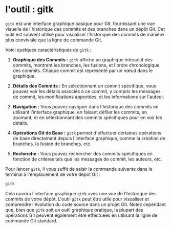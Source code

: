 # **l'outil : gitk**   


`gitk` est une interface graphique basique pour Git, fournissant une vue visuelle de l'historique des commits et des branches dans un dépôt Git. Cet outil est souvent utilisé pour visualiser l'historique des commits de manière plus conviviale que la ligne de commande Git.

Voici quelques caractéristiques de `gitk` :

1. **Graphique des Commits :** `gitk` affiche un graphique interactif des commits, montrant les branches, les fusions, et l'ordre chronologique des commits. Chaque commit est représenté par un nœud dans le graphique.

2. **Détails des Commits :** En sélectionnant un commit spécifique, vous pouvez voir les détails associés à ce commit, y compris les messages de commit, les modifications apportées, et les informations sur l'auteur.

3. **Navigation :** Vous pouvez naviguer dans l'historique des commits en utilisant l'interface graphique, en faisant défiler les commits, en zoomant, et en sélectionnant des commits spécifiques pour en voir les détails.

4. **Opérations Git de Base :** `gitk` permet d'effectuer certaines opérations de base directement depuis l'interface graphique, comme la création de branches, la fusion de branches, etc.

5. **Recherche :** Vous pouvez rechercher des commits spécifiques en fonction de critères tels que les messages de commit, les auteurs, etc.

Pour lancer `gitk`, il vous suffit de saisir la commande suivante dans le terminal à l'emplacement de votre dépôt Git :

```bash
gitk
```

Cela ouvrira l'interface graphique `gitk` avec une vue de l'historique des commits de votre dépôt. L'outil `gitk` peut être utile pour visualiser et comprendre l'évolution du code source dans un projet Git. Notez cependant que, bien que `gitk` soit un outil graphique pratique, la plupart des opérations Git peuvent également être effectuées en utilisant la ligne de commande Git standard.

